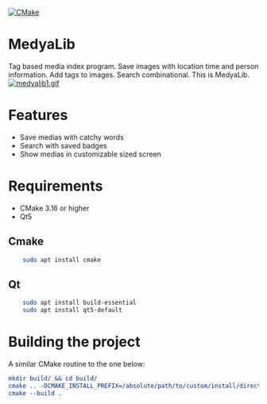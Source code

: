 [![CMake](https://github.com/enderbas/MedyaLib/actions/workflows/cmake.yml/badge.svg?branch=master)](https://github.com/enderbas/MedyaLib/actions/workflows/cmake.yml)
# MedyaLib
Tag based media index program. Save images with location time and person information. Add tags to images. Search combinational. This is MedyaLib.
[![medyalib1.gif](https://s8.gifyu.com/images/medyalib1.gif)](https://gifyu.com/image/Ssiqx)

# Features
- Save medias with catchy words
- Search with saved badges
- Show medias in customizable sized screen
# Requirements
- CMake 3.16 or higher
- Qt5

## Cmake
```bash
    sudo apt install cmake
```
## Qt 
```bash
    sudo apt install build-essential
    sudo apt install qt5-default
```
# Building the project
A similar CMake routine to the one below:

```cmake
mkdir build/ && cd build/
cmake .. -DCMAKE_INSTALL_PREFIX=/absolute/path/to/custom/install/directory
cmake --build .
```